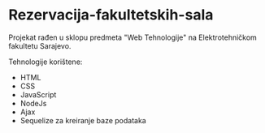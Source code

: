 # Rezervacija-fakultetskih-sala

Projekat rađen u sklopu predmeta "Web Tehnologije" na Elektrotehničkom fakultetu Sarajevo.

Tehnologije korištene:
- HTML
- CSS
- JavaScript
- NodeJs
- Ajax
- Sequelize za kreiranje baze podataka

